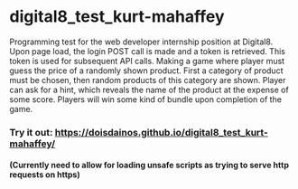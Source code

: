 # digital8_test_kurt-mahaffey
Programming test for the web developer internship position at Digital8.
Upon page load, the login POST call is made and a token is retrieved. This token is used for subsequent API calls. 
Making a game where player must guess the price of a randomly shown product. First a category of product must be chosen, then random products of this category are shown. Player can ask for a hint, which reveals the name of the product at the expense of some score. Players will win some kind of bundle upon completion of the game.
### Try it out: https://doisdainos.github.io/digital8_test_kurt-mahaffey/
#### (Currently need to allow for loading unsafe scripts as trying to serve http requests on https)
